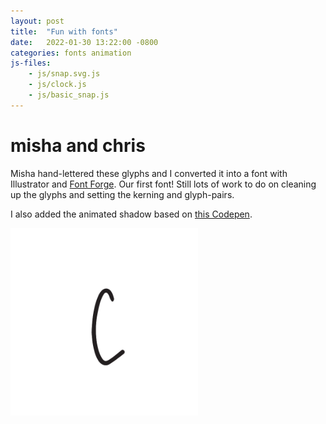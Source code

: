 ```yaml
---
layout: post
title:  "Fun with fonts"
date:   2022-01-30 13:22:00 -0800
categories: fonts animation
js-files:
    - js/snap.svg.js
    - js/clock.js
    - js/basic_snap.js
---
```


<link rel="stylesheet" href="/assets/css/posts.css">

<h1 class="shadowed" data-shadow='misha and chris'>misha and chris</h1>

Misha hand-lettered these glyphs and I converted it into a font with Illustrator and [Font Forge](https://fontforge.org/en-US/). Our first font! Still lots of work to do on cleaning up the glyphs and setting the kerning and glyph-pairs.

I also added the animated shadow based on [this Codepen](https://codepen.io/carpenumidium/pen/hHjEJ).

<img src="/assets/glyphs/curl/c/C.svg" width="300px" />

<svg id="basic_snap" width="300px" height="300px"></svg>